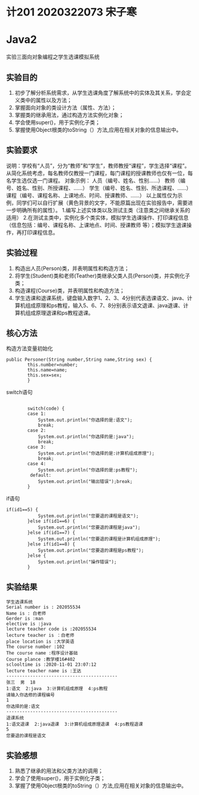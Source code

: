 # 计201 2020322073 宋子寒
# Java2
实验三面向对象编程之学生选课模拟系统

## 实验目的
1. 初步了解分析系统需求，从学生选课角度了解系统中的实体及其关系，学会定义类中的属性以及方法；
2. 掌握面向对象的类设计方法（属性、方法）；
3. 掌握类的继承用法，通过构造方法实例化对象；
4. 学会使用super()，用于实例化子类；
5. 掌握使用Object根类的toString（）方法,应用在相关对象的信息输出中。
## 实验要求
说明：学校有“人员”，分为“教师”和“学生”，教师教授“课程”，学生选择“课程”。从简化系统考虑，每名教师仅教授一门课程，每门课程的授课教师也仅有一位，每名学生选仅选一门课程。
对象示例：	人员（编号、姓名、性别……）
教师（编号、姓名、性别、所授课程、……）
			学生（编号、姓名、性别、所选课程、……）
			课程（编号、课程名称、上课地点、时间、授课教师、……）
以上属性仅为示例，同学们可以自行扩展（黄色背景的文字，不能原篇出现在实验报告中，需要进一步明确所有的属性）。
1.编写上述实体类以及测试主类（注意类之间继承关系的适用）
2.在测试主类中，实例化多个类实体，模拟学生选课操作、打印课程信息（信息包括：编号、课程名称、上课地点、时间、授课教师 等）；模拟学生退课操作，再打印课程信息。
## 实验过程
1. 构造出人员(Person)类，并表明属性和构造方法；
2. 将学生(Student)类和老师(Teather)类继承父类人员(Person)类，并实例化子类；
3. 构造课程(Course)类，并表明属性和构造方法；
4. 学生选课和退课系统，键盘输入数字1、2、3、4分别代表选课语文、java、计算机组成原理和ps教程，输入5、6、7、8分别表示语文退课、java退课、计算机组成原理退课和ps教程退课。
## 核心方法
构造方法变量初始化
```
public Personer(String number,String name,String sex) {
		this.number=number;
		this.name=name;
		this.sex=sex;
		}
```
switch语句
```

		switch(code) {
		case 1:
			System.out.println("你选择的是:语文");
			break;
		case 2:
			System.out.println("你选择的是:java");
			break;
		case 3:
			System.out.println("你选择的是:计算机组成原理");
			break;
		case 4:
			System.out.println("你选择的是:ps教程");
		 default:
	        System.out.println("输出错误");break;
		}
```
if语句
```
if(id1==5) {
			System.out.println("您要退的课程是语文");
		}else if(id1==6) {
			System.out.println("您要退的课程是java");
		}else if(id1==7) {
			System.out.println("您要退的课程是计算机组成原理");
		}else if(id1==8) {
			System.out.println("您要退的课程是ps教程");
		}else {
			System.out.println("操作错误");
		}
```
## 实验结果
```
学生选课系统
Serial number is : 202055534
Name is : 白老师
Gerder is :man
elective is :java
lecture teacher code is :202055534
lecture teacher is ：白老师
place location is :大学英语
The course number :102
The course name :程序设计基础
Course plance :教学楼16#402
sclooltime is :2020-11-01 23:07:12
lecture teacher name is :王达
------------------------------------------
张三  男  18
1:语文  2:java  3:计算机组成原理  4:ps教程
请输入你选修的课程编号
1
你选择的是:语文
------------------------------------------
退课系统
1:语文退课  2:java退课  3:计算机组成原理退课  4:ps教程退课
5
您要退的课程是语文
```
## 实验感想
1. 熟悉了继承的用法和父类方法的调用；
2. 学会了使用super()，用于实例化子类；
3. 掌握了使用Object根类的toString（）方法,应用在相关对象的信息输出中。
